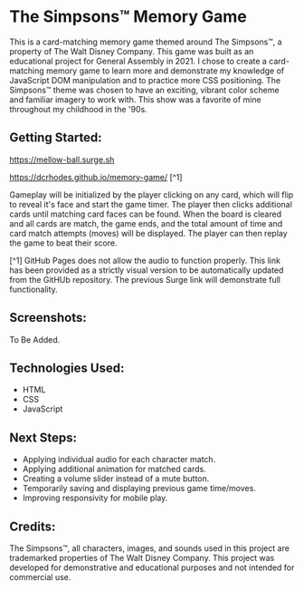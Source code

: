 # The Simpsons&trade; Memory Game

This is a card-matching memory game themed around The Simpsons&trade;, a property of The Walt Disney Company.  This game was built as an educational project for General Assembly in 2021.  I chose to create a card-matching memory game to learn more and demonstrate my knowledge of JavaScript DOM manipulation and to practice more CSS positioning.  The Simpsons&trade; theme was chosen to have an exciting, vibrant color scheme and familiar imagery to work with.  This show was a favorite of mine throughout my childhood in the '90s.

## Getting Started:

<https://mellow-ball.surge.sh>

<https://dcrhodes.github.io/memory-game/> [^1]

Gameplay will be initialized by the player clicking on any card, which will flip to reveal it's face and start the game timer.  The player then clicks additional cards until matching card faces can be found.  When the board is cleared and all cards are match, the game ends, and the total amount of time and card match attempts (moves) will be displayed.  The player can then replay the game to beat their score.

[^1] GitHub Pages does not allow the audio to function properly.  This link has been provided as a strictly visual version to be automatically updated from the GitHUb repository.  The previous Surge link will demonstrate full functionality.

## Screenshots:
To Be Added.


## Technologies Used:
- HTML
- CSS
- JavaScript

## Next Steps:

- Applying individual audio for each character match.
- Applying additional animation for matched cards.
- Creating a volume slider instead of a mute button.
- Temporarily saving and displaying previous game time/moves.
- Improving responsivity for mobile play.

## Credits:

The Simpsons&trade;, all characters, images, and sounds used in this project are trademarked properties of The Walt Disney Company.  This project was developed for demonstrative and educational purposes and not intended for commercial use.